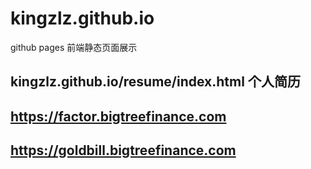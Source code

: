 # kingzlz.github.io
github pages 前端静态页面展示
## kingzlz.github.io/resume/index.html 个人简历
## https://factor.bigtreefinance.com
## https://goldbill.bigtreefinance.com